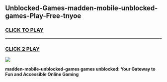 
## Unblocked-Games-madden-mobile-unblocked-games-Play-Free-tnyoe
<h3>
<a href="https://premium76.site?title=madden-mobile-unblocked-games&ref=22A">CLICK TO PLAY</a></h3>
<hr>

<h3>
<a href="https://premium76.site?title=madden-mobile-unblocked-games&ref=22A">CLICK 2 PLAY</a>
  
</h3>

<a href="https://premium76.site?title=madden-mobile-unblocked-games&ref=22A"><img src="https://clearcache.store/games.png"></a>


**madden-mobile-unblocked-games games unblocked: Your Gateway to Fun and Accessible Online Gaming**
